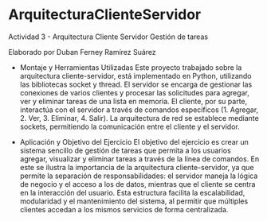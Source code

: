 # ArquitecturaClienteServidor

Actividad 3 - Arquitectura Cliente Servidor
Gestión de tareas

Elaborado por Duban Ferney Ramírez Suárez

- Montaje y Herramientas Utilizadas
Este proyecto trabajado sobre la arquitectura cliente-servidor, está implementado en Python, utilizando las bibliotecas socket y thread. El servidor se encarga de gestionar las conexiones de varios clientes y procesar las solicitudes para agregar, ver y eliminar tareas de una lista en memoria. El cliente, por su parte, interactúa con el servidor a través de comandos específicos (1. Agregar, 2. Ver, 3. Eliminar, 4. Salir). La arquitectura de red se establece mediante sockets, permitiendo la comunicación entre el cliente y el servidor.


- Aplicación y Objetivo del Ejercicio
El objetivo del ejercicio es crear un sistema sencillo de gestión de tareas que permita a los usuarios agregar, visualizar y eliminar tareas a través de la línea de comandos. En este se ilustra la importancia de la arquitectura cliente-servidor, ya que permite la separación de responsabilidades: el servidor maneja la lógica de negocio y el acceso a los de datos, mientras que el cliente se centra en la interacción del usuario. Esta estructura facilita la escalabilidad, modularidad y el mantenimiento del sistema, al permitir que múltiples clientes accedan a los mismos servicios de forma centralizada.
